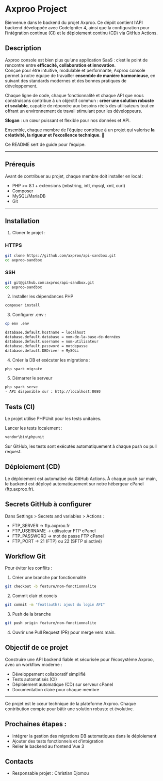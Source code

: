 # Axproo Project

Bienvenue dans le backend du projet Axproo.
Ce dépôt contient l’API backend développée avec CodeIgniter 4, ainsi que la configuration pour l’intégration continue (CI) et le déploiement continu (CD) via GitHub Actions.

## Description
Axproo console est bien plus qu’une application SaaS : c’est le point de rencontre entre **efficacité, collaboration et innovation**.  
Conçue pour être intuitive, modulable et performante, Axproo console permet à notre équipe de travailler **ensemble de manière harmonieuse**, en suivant des standards modernes et des bonnes pratiques de développement.

Chaque ligne de code, chaque fonctionnalité et chaque API que nous construisons contribue à un objectif commun : **créer une solution robuste et scalable**, capable de répondre aux besoins réels des utilisateurs tout en offrant un environnement de travail stimulant pour les développeurs.  

**Slogan** : un cœur puissant et flexible pour nos données et API. 

Ensemble, chaque membre de l’équipe contribue à un projet qui valorise **la créativité, la rigueur et l’excellence technique**. 🌟

Ce README sert de guide pour l’équipe.

---

## Prérequis
Avant de contribuer au projet, chaque membre doit installer en local :
- PHP >= 8.1 + extensions (mbstring, intl, mysql, xml, curl)
- Composer
- MySQL/MariaDB
- Git
---

## Installation
1. Cloner le projet :
### HTTPS
```bash
git clone https://github.com/axproo/api-sandbox.git
cd axproo-sandbox 
```

### SSH
```bash
git git@github.com:axproo/api-sandbox.git
cd axproo-sandbox
```

2. Installer les dépendances PHP
```bash
composer install
```

3. Configurer .env :
```bash
cp env .env
```

```bash
database.default.hostname = localhost
database.default.database = nom-de-la-base-de-données
database.default.username = nom-utilisateur
database.default.password = motdepasse
database.default.DBDriver = MySQLi
```

4. Créer la DB et exécuter les migrations :
```bash
php spark migrate
```

5. Démarrer le serveur
```bash
php spark serve
- API disponible sur : http://localhost:8080
```

## Tests (CI)
Le projet utilise PHPUnit pour les tests unitaires.

Lancer les tests localement :
```bash
vendor\bin\phpunit
```
Sur GitHub, les tests sont exécutés automatiquement à chaque push ou pull request.

## Déploiement (CD)
Le déploiement est automatisé via GitHub Actions.
À chaque push sur main, le backend est déployé automatiquement sur notre hébergeur cPanel (ftp.axproo.fr).

## Secrets GitHub à configurer
Dans Settings > Secrets and variables > Actions :

- FTP_SERVER → ftp.axproo.fr
- FTP_USERNAME → utilisateur FTP cPanel
- FTP_PASSWORD → mot de passe FTP cPanel
- FTP_PORT → 21 (FTP) ou 22 (SFTP si activé)

## Workflow Git
Pour éviter les conflits :

1. Créer une branche par fonctionnalité
```bash
git checkout -b feature/nom-fonctionnalite
```

2. Commit clair et concis
```bash
git commit -m "feat(auth): ajout du login API"
```

3. Push de la branche
```bash
git push origin feature/nom-fonctionnalite
```

4. Ouvrir une Pull Request (PR) pour merge vers main.

## Objectif de ce projet
Construire une API backend fiable et sécurisée pour l’écosystème Axproo, avec un workflow moderne :

- Développement collaboratif simplifié
- Tests automatisés (CI)
- Déploiement automatique (CD) sur serveur cPanel
- Documentation claire pour chaque membre
---

Ce projet est le cœur technique de la plateforme Axproo.
Chaque contribution compte pour bâtir une solution robuste et évolutive.

## Prochaines étapes :
- Intégrer la gestion des migrations DB automatiques dans le déploiement
- Ajouter des tests fonctionnels et d’intégration
- Relier le backend au frontend Vue 3

## Contacts
- Responsable projet : Christian Djomou
